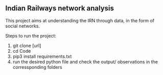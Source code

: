 ## Indian Railways network analysis

This project aims at understanding the IRN through data, in the form of social networks.

Steps to run the project:
1) git clone [url]
2) cd Code
3) pip3 install requirements.txt
4) run the desired python file and check the output/ observations in the corressponding folders